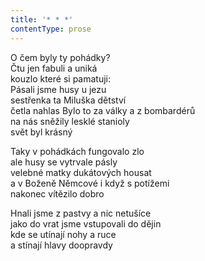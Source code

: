 ```yaml
---
title: '* * *'
contentType: prose
---
```


<section>

O čem byly ty pohádky?  
Čtu jen fabuli a uniká  
kouzlo které si pamatuji:  
Pásali jsme husy u jezu  
sestřenka ta Miluška dětství  
četla nahlas Bylo to za války a z bombardérů  
na nás sněžily lesklé stanioly  
svět byl krásný

Taky v pohádkách fungovalo zlo  
ale husy se vytrvale pásly  
velebné matky dukátových housat  
a v Boženě Němcové i když s potížemi  
nakonec vítězilo dobro

Hnali jsme z pastvy a nic netušíce  
jako do vrat jsme vstupovali do dějin  
kde se utínají nohy a ruce  
a stínají hlavy doopravdy

</section>
